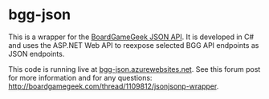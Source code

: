 bgg-json
========

This is a wrapper for the [BoardGameGeek JSON API](http://boardgamegeek.com/wiki/page/BGG_XML_API2).  It is developed in C# and uses the ASP.NET Web API to reexpose selected BGG API endpoints as JSON endpoints.

This code is running live at [bgg-json.azurewebsites.net](http://bgg-json.azurewebsites.net/). See this forum post for more information and for any questions: <http://boardgamegeek.com/thread/1109812/jsonjsonp-wrapper>.
